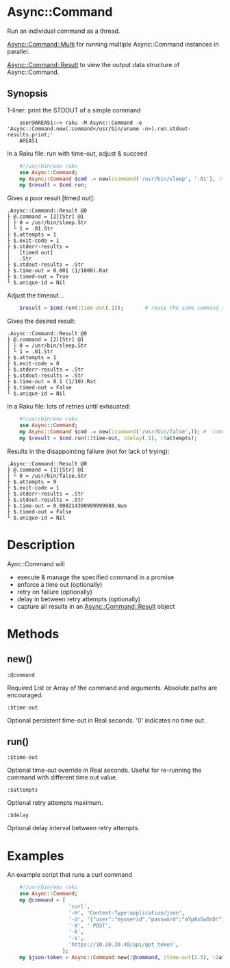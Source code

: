 Async::Command
==============
Run an individual command as a thread.

[Async::Command::Multi](https://github.com/markldevine/raku-Async-Command/blob/main/doc/Async/Command/Multi.md) for running multiple Async::Command instances in parallel.

[Async::Command::Result](https://github.com/markldevine/raku-Async-Command/blob/main/doc/Async/Command/Result.md) to view the output data structure of Async::Command.

Synopsis
--------

1-liner: print the STDOUT of a simple command

```
    user@AREA51:~> raku -M Async::Command -e 'Async::Command.new(:command</usr/bin/uname -n>).run.stdout-results.print;'
    AREA51
```

In a Raku file: run with time-out, adjust & succeed

```raku
    #!/usr/bin/env raku
    use Async::Command;
    my Async::Command $cmd .= new(:command('/usr/bin/sleep', '.01'), :time-out(.001));
    my $result = $cmd.run;
```

Gives a poor result [timed out]:

```
.Async::Command::Result @0
├ @.command = [2][Str] @1
│ ├ 0 = /usr/bin/sleep.Str
│ └ 1 = .01.Str
├ $.attempts = 1   
├ $.exit-code = 1
├ $.stderr-results = 
│   [timed out]
│   .Str
├ $.stdout-results = .Str
├ $.time-out = 0.001 (1/1000).Rat
├ $.timed-out = True
└ $.unique-id = Nil
```

Adjust the timeout...

```raku
    $result = $cmd.run(:time-out(.1));       # reuse the same command again with a new time out
```

Gives the desired result:

```
.Async::Command::Result @0
├ @.command = [2][Str] @1
│ ├ 0 = /usr/bin/sleep.Str
│ └ 1 = .01.Str
├ $.attempts = 1   
├ $.exit-code = 0   
├ $.stderr-results = .Str
├ $.stdout-results = .Str
├ $.time-out = 0.1 (1/10).Rat
├ $.timed-out = False
└ $.unique-id = Nil
```

In a Raku file: lots of retries until exhausted:

```raku
    #!/usr/bin/env raku
    use Async::Command;
    my Async::Command $cmd .= new(:command('/usr/bin/false',)); # `command` likes lists, hence the extra comma
    my $result = $cmd.run(:1time-out, :delay(.1), :9attempts);
```

Results in the disappointing failure (not for lack of trying):

```
.Async::Command::Result @0
├ @.command = [1][Str] @1
│ └ 0 = /usr/bin/false.Str
├ $.attempts = 9   
├ $.exit-code = 1   
├ $.stderr-results = .Str
├ $.stdout-results = .Str
├ $.time-out = 0.008214390999999988.Num
├ $.timed-out = False
└ $.unique-id = Nil
```

Description
===========
Aync::Command will
  - execute & manage the specified command in a promise
  - enforce a time out (optionally)
  - retry on failure (optionally)
  - delay in between retry attempts (optionally)
  - capture all results in an [Async::Command::Result](https://github.com/markldevine/raku-Async-Command/blob/main/doc/Async/Command/Result.md) object

Methods
=======

new()
-----

    :@command
    
Required List or Array of the command and arguments. Absolute paths are encouraged.
    
    :$time-out
    
Optional persistent time-out in Real seconds. '0' indicates no time out.

run()
-----

    :$time-out
    
Optional time-out override in Real seconds. Useful for re-running the command with different time out value.

    :$attempts
    
Optional retry attempts maximum.

    :$delay
    
Optional delay interval between retry attempts.

Examples
========
An example script that runs a curl command

```raku
    #!/usr/bin/env raku
    use Async::Command;
    my @command = [
                    'curl',
                    '-H', 'Content-Type:application/json',
                    '-d', '{"user":"myuserid","password":"mYpAsSwOrD!"}',
                    '-X', ' POST',
                    '-k',
                    '-s',
                    'https://10.20.30.40/api/get_token',
                  ];
    my $json-token = Async::Command.new(:@command, :time-out(2.5), :2attempts, :delay(.1)).run.stdout-results;
```

